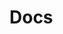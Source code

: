 <script setup>
import { useData } from 'vitepress'

const { page } = useData()
// page.value.lastUpdated = '2023-03-01'
console.log(page.value,'ssss')
</script>

<template>
  <h1>{{ page.value.lastUpdated }}</h1>
</template>

# Docs


<Posts />